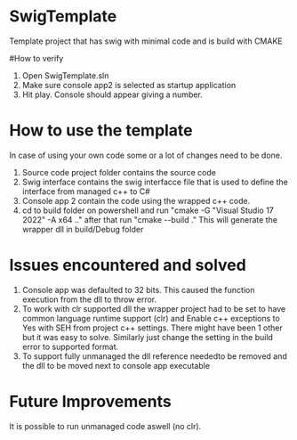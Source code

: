 # SwigTemplate
 Template project that has swig with minimal code and is build with CMAKE

#How to verify

1. Open SwigTemplate.sln
2. Make sure console app2 is selected as startup application
3. Hit play. Console should appear giving a number.

# How to use the template

In case of using your own code some or a lot of changes need to be done.
1. Source code project folder contains the source code
2. Swig interface contains the swig interfacce file that is used to define the interface from managed c++ to C#
3. Console app 2 contain the code using the wrapped c++ code.
4. cd to build folder on powershell and run "cmake -G "Visual Studio 17 2022" -A x64 .." after that run "cmake --build ."
This will generate the wrapper dll in build/Debug folder

# Issues encountered and solved
1. Console app was defaulted to 32 bits. This caused the function execution from the dll to throw error.
2. To work with clr supported dll the wrapper project had to be set to have common language runtime support (clr) and Enable c++ exceptions to Yes with SEH from project c++ settings.
There might have been 1 other but it was easy to solve. Similarly just change the setting in the build error to supported format.
3. To support fully unmanaged the dll reference neededto be removed and the dll to be moved next to console app executable

# Future Improvements
It is possible to run unmanaged code aswell (no clr).